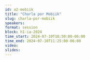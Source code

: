 ```yaml
---
id: a2-mobiik
title: "Charla por Mobiik"
slug: charla-por-mobiik
speakers:
format: session
block: h1-ia-2024
time_start: 2024-07-10T10:50:00-06:00
time_end: 2024-07-10T11:25:00-06:00
video:
slides:
---
```

